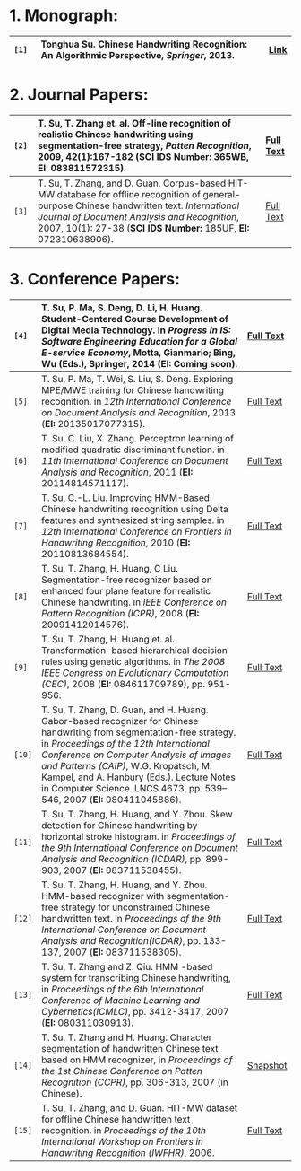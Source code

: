 # 1. Monograph: #

| `[1]  ` | Tonghua Su. Chinese Handwriting Recognition: An Algorithmic Perspective, _Springer_, 2013. | [Link](http://www.springer.com/computer/image+processing/book/978-3-642-31811-5) |
|:--------|:-------------------------------------------------------------------------------------------|:---------------------------------------------------------------------------------|

# 2. Journal Papers: #

| `[2]  ` | T. Su, T. Zhang et. al. Off-line recognition of realistic Chinese handwriting using segmentation-free strategy, _Patten Recognition_, 2009, 42(1):167-182 (**SCI IDS Number:** 365WB, **EI:** 083811572315). | [Full Text](http://www.science-direct.com/science?_ob=ArticleURL&_udi=B6V14-4SJG65S-1&_user=2307705&_coverDate=01%2F31%2F2009&_rdoc=19&_fmt=high&_orig=browse&_srch=doc-info(%23toc%235664%232009%23999579998%23698058%23FLA%23display%23Volume)&_cdi=5664&_sort=d&_docanchor=&_ct=22&_acct=C000056861&_version=1&_urlVersion=0&_userid=2307705&md5=af83fb4ec98020a3e714335d7c1c7cbe) |
|:--------|:-------------------------------------------------------------------------------------------------------------------------------------------------------------------------------------------------------------|:--------------------------------------------------------------------------------------------------------------------------------------------------------------------------------------------------------------------------------------------------------------------------------------------------------------------------------------------------------------------------------------|
| `[3]  ` |  T. Su, T. Zhang, and D. Guan. Corpus-based HIT-MW database for offline recognition of general-purpose Chinese handwritten text. _International Journal of Document Analysis and Recognition_, 2007, 10(1): 27-38 (**SCI IDS Number:** 185UF, **EI:** 072310638906). |[Full Text](http://www.springerlink.com/content/3j87x00x4r766127/fulltext.pdf)                                                                                                                                                                                                                                                                                                         |

# 3. Conference Papers: #
|`[4] ` |  T. Su, P. Ma, S. Deng, D. Li, H. Huang. Student-Centered Course Development of Digital Media Technology. in _Progress in IS: Software Engineering Education for a Global E-service Economy_, Motta, Gianmario; Bing, Wu (Eds.), Springer, 2014 (**EI:** Coming soon). |[Full Text](http://www.springer.com/computer/swe/book/978-3-319-04216-9)|
|:------|:-----------------------------------------------------------------------------------------------------------------------------------------------------------------------------------------------------------------------------------------------------------------------|:-----------------------------------------------------------------------|
|`[5] ` |  T. Su, P. Ma, T. Wei, S. Liu, S. Deng. Exploring MPE/MWE training for Chinese handwriting recognition. in _12th International Conference on Document Analysis and Recognition_, 2013 (**EI:** 20135017077315).                                                        |[Full Text](https://code.google.com/p/hit-mw-database/w/edit/PaperList) |
|`[6] ` |  T. Su, C. Liu, X. Zhang. Perceptron learning of modified quadratic discriminant function. in _11th International Conference on Document Analysis and Recognition_, 2011 (**EI:** 20114814571117).                                                                     |[Full Text](http://ieeexplore.ieee.org/stamp/stamp.jsp?tp=&arnumber=6065462)|
|`[7] ` |  T. Su, C.-L. Liu. Improving HMM-Based Chinese handwriting recognition using Delta features and synthesized string samples. in _12th International Conference on Frontiers in Handwriting Recognition_, 2010 (**EI:** 20110813684554).                                 |[Full Text](http://ieeexplore.ieee.org/stamp/stamp.jsp?tp=&arnumber=5693503)|
|`[8] ` |  T. Su, T. Zhang, H. Huang, C Liu. Segmentation-free recognizer based on enhanced four plane feature for realistic Chinese handwriting. in _IEEE Conference on Pattern Recognition (ICPR)_, 2008 (**EI:** 20091412014576).                                             |[Full Text](http://ieeexplore.ieee.org/stamp/stamp.jsp?tp=&arnumber=4761543&isnumber=4760915)|
|`[9] ` |  T. Su, T. Zhang, H. Huang et. al. Transformation-based hierarchical decision rules using genetic algorithms. in _The 2008 IEEE Congress on Evolutionary Computation (CEC)_, 2008 (**EI:** 084611709789), pp. 951-956.                                                 |[Full Text](http://ieeexplore.ieee.org/stamp/stamp.jsp?arnumber=4630911&isnumber=4630767)|
|`[10] ` |  T. Su, T. Zhang, D. Guan, and H. Huang. Gabor-based recognizer for Chinese handwriting from segmentation-free strategy. in _Proceedings of the 12th International Conference on Computer Analysis of Images and Patterns (CAIP)_, W.G. Kropatsch, M. Kampel, and A. Hanbury (Eds.). Lecture Notes in Computer Science. LNCS 4673, pp. 539–546, 2007 (**EI:** 080411045886).| [Full Text](http://www.springerlink.com/index/u2585t75481j0316.pdf)    |
|`[11] ` |  T. Su, T. Zhang, H. Huang, and Y. Zhou. Skew detection for Chinese handwriting by horizontal stroke histogram. in _Proceedings of the 9th International Conference on Document Analysis and Recognition (ICDAR)_, pp. 899-903, 2007 (**EI:** 083711538455).           | [Full Text](http://ieeexplore.ieee.org/iel5/4376968/4376969/04377045.pdf?tp=&arnumber=4377045&isnumber=4376969)|
|`[12] ` |  T. Su, T. Zhang, H. Huang, and Y. Zhou. HMM-based recognizer with segmentation-free strategy for unconstrained Chinese handwritten text. in _Proceedings of the 9th International Conference on Document Analysis and Recognition(ICDAR)_, pp. 133-137, 2007  (**EI:** 083711538305).  |[Full Text](http://ieeexplore.ieee.org/iel5/4376968/4378655/04378690.pdf?tp=&arnumber=4378690&isnumber=4378655)|
|`[13] ` |  T. Su, T. Zhang and Z. Qiu. HMM -based system for transcribing Chinese handwriting, in _Proceedings of the 6th International Conference of Machine Learning and Cybernetics(ICMLC)_, pp. 3412-3417, 2007 (**EI:** 080311030913).                                      |[Full Text](http://www.ieeexplore.ieee.org/iel5/4370103/4370670/04370738.pdf?tp=&isnumber=4370670&arnumber=4370738) |
|`[14] ` |  T. Su, T. Zhang and H. Huang. Character segmentation of handwritten Chinese text based on HMM recognizer, in _Proceedings of the 1st Chinese Conference on Patten Recognition (CCPR)_, pp. 306-313, 2007 (in Chinese).                                                |[Snapshot](http://hit-mw-database.googlecode.com/files/CCPR07Poster.jpg)|
|`[15]` | T. Su, T. Zhang, and D. Guan. HIT-MW dataset for offline Chinese handwritten text recognition. in _Proceedings of the 10th International Workshop on Frontiers in Handwriting Recognition (IWFHR)_, 2006.                                                              |[Full Text](http://hal.inria.fr/docs/00/10/37/25/PDF/cr1010185279718.pdf)|